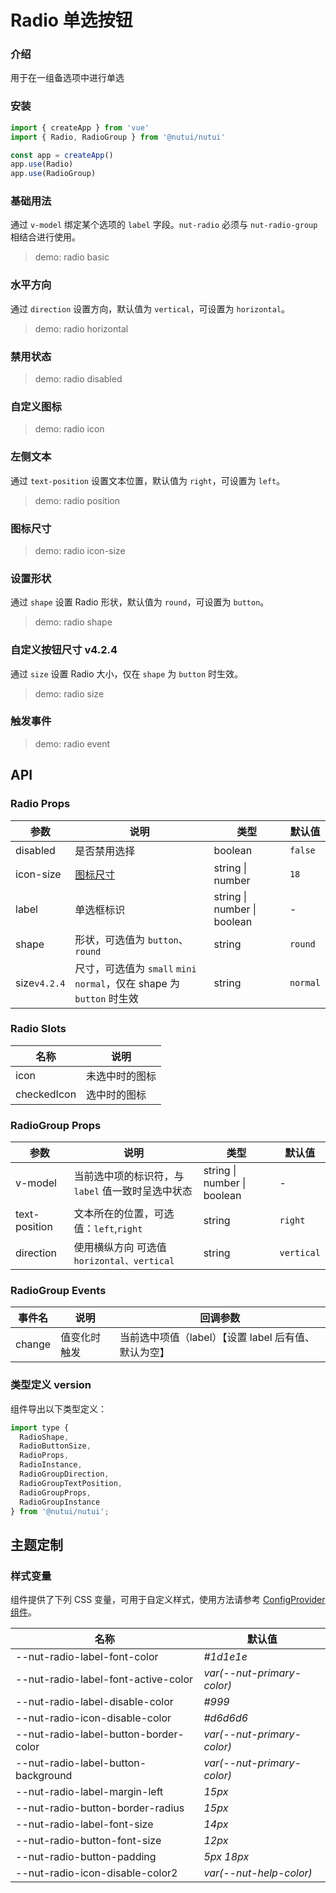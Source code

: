 # Radio 单选按钮

### 介绍

用于在一组备选项中进行单选

### 安装

```js
import { createApp } from 'vue'
import { Radio, RadioGroup } from '@nutui/nutui'

const app = createApp()
app.use(Radio)
app.use(RadioGroup)
```

### 基础用法

通过 `v-model` 绑定某个选项的 `label` 字段。`nut-radio` 必须与 `nut-radio-group` 相结合进行使用。

> demo: radio basic

### 水平方向

通过 `direction` 设置方向，默认值为 `vertical`，可设置为 `horizontal`。

> demo: radio horizontal

### 禁用状态

> demo: radio disabled

### 自定义图标

> demo: radio icon

### 左侧文本

通过 `text-position` 设置文本位置，默认值为 `right`，可设置为 `left`。

> demo: radio position

### 图标尺寸

> demo: radio icon-size

### 设置形状

通过 `shape` 设置 Radio 形状，默认值为 `round`，可设置为 `button`。

> demo: radio shape

### 自定义按钮尺寸 v4.2.4

通过 `size` 设置 Radio 大小，仅在 `shape` 为 `button` 时生效。

> demo: radio size

### 触发事件

> demo: radio event

## API

### Radio Props

| 参数 | 说明 | 类型 | 默认值 |
| --- | --- | --- | --- |
| disabled | 是否禁用选择 | boolean | `false` |
| icon-size | [图标尺寸](#/zh-CN/component/icon) | string \| number | `18` |
| label | 单选框标识 | string \| number \| boolean | - |
| shape | 形状，可选值为 `button`、`round` | string | `round` |
| size`v4.2.4` | 尺寸，可选值为 `small` `mini` `normal`，仅在 shape 为 `button` 时生效 | string | `normal` |

### Radio Slots

| 名称 | 说明 |
| --- | --- |
| icon | 未选中时的图标 |
| checkedIcon | 选中时的图标 |

### RadioGroup Props

| 参数 | 说明 | 类型 | 默认值 |
| --- | --- | --- | --- |
| v-model | 当前选中项的标识符，与 `label` 值一致时呈选中状态 | string \| number \| boolean | - |
| text-position | 文本所在的位置，可选值：`left`,`right` | string | `right` |
| direction | 使用横纵方向 可选值 `horizontal、vertical ` | string | `vertical` |

### RadioGroup Events

| 事件名 | 说明 | 回调参数 |
| --- | --- | --- |
| change | 值变化时触发 | 当前选中项值（label）【设置 label 后有值、默认为空】 |

### 类型定义 version

组件导出以下类型定义：

```js
import type {
  RadioShape,
  RadioButtonSize,
  RadioProps,
  RadioInstance,
  RadioGroupDirection,
  RadioGroupTextPosition,
  RadioGroupProps,
  RadioGroupInstance
} from '@nutui/nutui';
```

## 主题定制

### 样式变量

组件提供了下列 CSS 变量，可用于自定义样式，使用方法请参考 [ConfigProvider 组件](#/zh-CN/component/configprovider)。

| 名称 | 默认值 |
| --- | --- |
| --nut-radio-label-font-color | _#1d1e1e_ |
| --nut-radio-label-font-active-color | _var(--nut-primary-color)_ |
| --nut-radio-label-disable-color | _#999_ |
| --nut-radio-icon-disable-color | _#d6d6d6_ |
| --nut-radio-label-button-border-color | _var(--nut-primary-color)_ |
| --nut-radio-label-button-background | _var(--nut-primary-color)_ |
| --nut-radio-label-margin-left | _15px_ |
| --nut-radio-button-border-radius | _15px_ |
| --nut-radio-label-font-size | _14px_ |
| --nut-radio-button-font-size | _12px_ |
| --nut-radio-button-padding | _5px 18px_ |
| --nut-radio-icon-disable-color2 | _var(--nut-help-color)_ |
